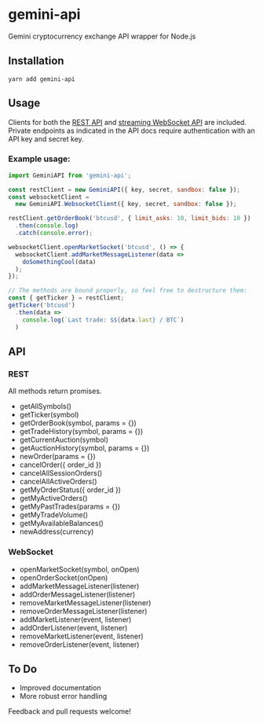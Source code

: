 # gemini-api

Gemini cryptocurrency exchange API wrapper for Node.js

## Installation

```
yarn add gemini-api
```

## Usage

Clients for both the [REST API](https://docs.gemini.com/rest-api/) and
[streaming WebSocket API](https://docs.gemini.com/websocket-api/) are included.
Private endpoints as indicated in the API docs require authentication with an API
key and secret key.

### Example usage:

```javascript
import GeminiAPI from 'gemini-api';

const restClient = new GeminiAPI({ key, secret, sandbox: false });
const websocketClient =
  new GeminiAPI.WebsocketClient({ key, secret, sandbox: false });

restClient.getOrderBook('btcusd', { limit_asks: 10, limit_bids: 10 })
  .then(console.log)
  .catch(console.error);

websocketClient.openMarketSocket('btcusd', () => {
  websocketClient.addMarketMessageListener(data =>
    doSomethingCool(data)
  );
});

// The methods are bound properly, so feel free to destructure them:
const { getTicker } = restClient;
getTicker('btcusd')
  .then(data =>
    console.log(`Last trade: $${data.last} / BTC`)
  )
```

## API

### REST
All methods return promises.
* getAllSymbols()
* getTicker(symbol)
* getOrderBook(symbol, params = {})
* getTradeHistory(symbol, params = {})
* getCurrentAuction(symbol)
* getAuctionHistory(symbol, params = {})
* newOrder(params = {})
* cancelOrder({ order_id })
* cancelAllSessionOrders()
* cancelAllActiveOrders()
* getMyOrderStatus({ order_id })
* getMyActiveOrders()
* getMyPastTrades(params = {})
* getMyTradeVolume()
* getMyAvailableBalances()
* newAddress(currency)

### WebSocket
* openMarketSocket(symbol, onOpen)
* openOrderSocket(onOpen)
* addMarketMessageListener(listener)
* addOrderMessageListener(listener)
* removeMarketMessageListener(listener)
* removeOrderMessageListener(listener)
* addMarketListener(event, listener)
* addOrderListener(event, listener)
* removeMarketListener(event, listener)
* removeOrderListener(event, listener)

## To Do
* Improved documentation
* More robust error handling

Feedback and pull requests welcome!

